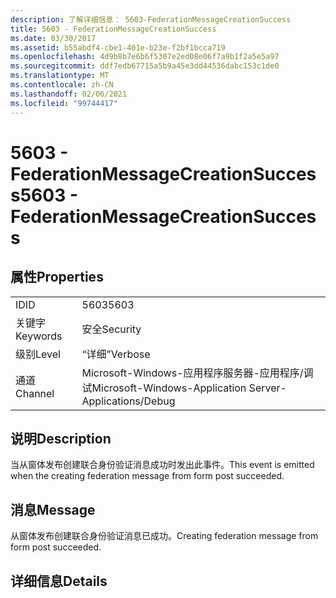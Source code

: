 ```yaml
---
description: 了解详细信息： 5603-FederationMessageCreationSuccess
title: 5603 - FederationMessageCreationSuccess
ms.date: 03/30/2017
ms.assetid: b55abdf4-cbe1-401e-b23e-f2bf1bcca719
ms.openlocfilehash: 4d9b8b7e6b6f5307e2ed08e06f7a9b1f2a5e5a97
ms.sourcegitcommit: ddf7edb67715a5b9a45e3dd44536dabc153c1de0
ms.translationtype: MT
ms.contentlocale: zh-CN
ms.lasthandoff: 02/06/2021
ms.locfileid: "99744417"
---
```

# <a name="5603---federationmessagecreationsuccess"></a><span data-ttu-id="23bae-103">5603 - FederationMessageCreationSuccess</span><span class="sxs-lookup"><span data-stu-id="23bae-103">5603 - FederationMessageCreationSuccess</span></span>

## <a name="properties"></a><span data-ttu-id="23bae-104">属性</span><span class="sxs-lookup"><span data-stu-id="23bae-104">Properties</span></span>  
  
|||  
|-|-|  
|<span data-ttu-id="23bae-105">ID</span><span class="sxs-lookup"><span data-stu-id="23bae-105">ID</span></span>|<span data-ttu-id="23bae-106">5603</span><span class="sxs-lookup"><span data-stu-id="23bae-106">5603</span></span>|  
|<span data-ttu-id="23bae-107">关键字</span><span class="sxs-lookup"><span data-stu-id="23bae-107">Keywords</span></span>|<span data-ttu-id="23bae-108">安全</span><span class="sxs-lookup"><span data-stu-id="23bae-108">Security</span></span>|  
|<span data-ttu-id="23bae-109">级别</span><span class="sxs-lookup"><span data-stu-id="23bae-109">Level</span></span>|<span data-ttu-id="23bae-110">“详细”</span><span class="sxs-lookup"><span data-stu-id="23bae-110">Verbose</span></span>|  
|<span data-ttu-id="23bae-111">通道</span><span class="sxs-lookup"><span data-stu-id="23bae-111">Channel</span></span>|<span data-ttu-id="23bae-112">Microsoft-Windows-应用程序服务器-应用程序/调试</span><span class="sxs-lookup"><span data-stu-id="23bae-112">Microsoft-Windows-Application Server-Applications/Debug</span></span>|  
  
## <a name="description"></a><span data-ttu-id="23bae-113">说明</span><span class="sxs-lookup"><span data-stu-id="23bae-113">Description</span></span>  

 <span data-ttu-id="23bae-114">当从窗体发布创建联合身份验证消息成功时发出此事件。</span><span class="sxs-lookup"><span data-stu-id="23bae-114">This event is emitted when the creating federation message from form post succeeded.</span></span>  
  
## <a name="message"></a><span data-ttu-id="23bae-115">消息</span><span class="sxs-lookup"><span data-stu-id="23bae-115">Message</span></span>  

 <span data-ttu-id="23bae-116">从窗体发布创建联合身份验证消息已成功。</span><span class="sxs-lookup"><span data-stu-id="23bae-116">Creating federation message from form post succeeded.</span></span>  
  
## <a name="details"></a><span data-ttu-id="23bae-117">详细信息</span><span class="sxs-lookup"><span data-stu-id="23bae-117">Details</span></span>
